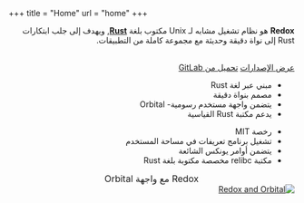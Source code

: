+++
title = "Home"
url = "home"
+++
<meta charset="utf-8">
<div dir="rtl" lang="ar">
<div class="row install-row">
  <div class="col-md-8">
    <p class="pitch" style="text-align:right;">
      <b>Redox</b> هو نظام تشغيل مشابه لـ Unix مكتوب بلغة <a style="color: inherit;" href="https://www.rust-lang.org/"><b>Rust</b></a>,
      ويهدف إلى جلب ابتكارات Rust إلى نواة دقيقة وحديثة  مع مجموعة كاملة من التطبيقات.
    </p>
  </div>
  <div class="col-md-4 install-box">
    <br/>
    <a class="btn btn-primary" href="https://gitlab.redox-os.org/redox-os/redox/-/releases">عرض الإصدارات</a>
    <a class="btn btn-default" href="https://gitlab.redox-os.org/redox-os/redox/"> تحميل من GitLab</a>
  </div>
</div>
<div class="row features">
  <div class="col-md-6">
    <ul class="laundry-list" style="margin-bottom: 0px;">
      <li>مبني عبر لغة Rust</li>
      <li>مصمم بنواة دقيقة</li>
      <li>يتضمن واجهة مستخدم رسومية- Orbital</li>
      <li>يدعم مكتبة Rust القياسية</li>
    </ul>
  </div>
  <div class="col-md-6">
    <ul class="laundry-list">
      <li>  رخصة MIT</li>
      <li> تشغيل برنامج تعريفات في مساحة المستخدم</li>
      <li>يتضمن أوامر يونكس الشائعة</li>
      <li>مكتبة relibc مخصصة مكتوبة بلغة Rust</li>
    </ul>
  </div>
</div>
<div class="row features">
  <div class="col-sm-12">
    <div style="font-size: 16px; text-align: center;">
      	Redox مع واجهة Orbital
    </div>
    <a href="/img/redox-orbital/large.png">
      <picture>
        <source media="(min-width: 1300px)" srcset="/img/redox-orbital/large.webp" type="image/webp">
        <source media="(min-width: 640px)" srcset="/img/redox-orbital/medium.webp" type="image/webp">
        <source media="(min-width: 320px)" srcset="/img/redox-orbital/medium.webp" type="image/webp">
        <source media="(min-width: 1300px)" srcset="/img/redox-orbital/large.png" type="image/png">
        <source media="(min-width: 640px)" srcset="/img/redox-orbital/medium.png" type="image/png">
        <source media="(min-width: 320px)" srcset="/img/redox-orbital/small.png" type="image/png">
        <img src="/img/redox-orbital/medium.png" class="img-responsive" alt="Redox and Orbital">
      </picture>
    </a>
  </div>
</div>
</div>